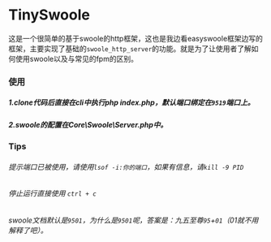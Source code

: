 # TinySwoole

这是一个很简单的基于swoole的http框架，这也是我边看easyswoole框架边写的框架，主要实现了基础的`swoole_http_server`的功能。就是为了让使用者了解如何使用swoole以及与常见的fpm的区别。

### 使用

##### 1.clone代码后直接在cli中执行php index.php，默认端口绑定在`9519`端口上。
##### 2.swoole的配置在Core\Swoole\Server.php中。

### Tips
###### 提示端口已被使用，请使用`lsof -i:你的端口`，如果有信息，请`kill -9 PID` 
###### 停止运行直接使用 `ctrl + c`
###### swoole文档默认是`9501`，为什么是`9501`呢，答案是：九五至尊`95`+`01`（01就不用解释了吧）。

